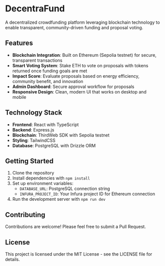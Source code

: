 # DecentraFund

A decentralized crowdfunding platform leveraging blockchain technology to enable transparent, community-driven funding and proposal voting.

## Features

- **Blockchain Integration**: Built on Ethereum (Sepolia testnet) for secure, transparent transactions
- **Smart Voting System**: Stake ETH to vote on proposals with tokens returned once funding goals are met
- **Impact Score**: Evaluate proposals based on energy efficiency, community benefit, and innovation
- **Admin Dashboard**: Secure approval workflow for proposals
- **Responsive Design**: Clean, modern UI that works on desktop and mobile

## Technology Stack

- **Frontend**: React with TypeScript
- **Backend**: Express.js
- **Blockchain**: ThirdWeb SDK with Sepolia testnet
- **Styling**: TailwindCSS
- **Database**: PostgreSQL with Drizzle ORM

## Getting Started

1. Clone the repository
2. Install dependencies with `npm install`
3. Set up environment variables:
   - `DATABASE_URL`: PostgreSQL connection string
   - `INFURA_PROJECT_ID`: Your Infura project ID for Ethereum connection
4. Run the development server with `npm run dev`

## Contributing

Contributions are welcome! Please feel free to submit a Pull Request.

## License

This project is licensed under the MIT License - see the LICENSE file for details.
